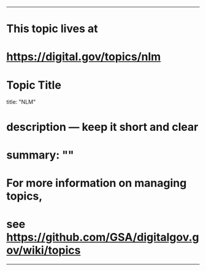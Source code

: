 
---
# This topic lives at
# https://digital.gov/topics/nlm

# Topic Title
title: "NLM"

# description — keep it short and clear
# summary: ""


# For more information on managing topics,
# see https://github.com/GSA/digitalgov.gov/wiki/topics
---